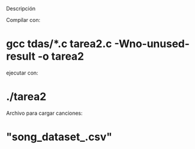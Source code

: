 Descripción

Compilar con: 
# gcc tdas/*.c tarea2.c -Wno-unused-result -o tarea2

ejecutar con:
# ./tarea2

Archivo para cargar canciones:
# "song_dataset_.csv"